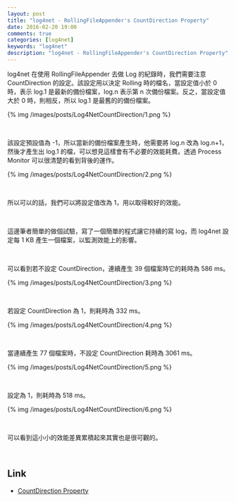 ```yaml
---
layout: post
title: "log4net - RollingFileAppender's CountDirection Property"
date: 2016-02-20 19:00
comments: true
categories: [log4net]
keywords: "log4net"
description: "log4net - RollingFileAppender's CountDirection Property"
---
```


log4net 在使用 RollingFileAppender 去做 Log 的紀錄時，我們需要注意 CountDirection 的設定。該設定用以決定 Rolling 時的檔名，當設定值小於 0 時，表示 log.1 是最新的備份檔案，log.n 表示第 n 次備份檔案。反之，當設定值大於 0 時，則相反，所以 log.1 是最舊的的備份檔案。  

<!-- More -->

{% img /images/posts/Log4NetCountDirection/1.png %}

<br/>


該設定預設值為 -1，所以當新的備份檔案產生時，他需要將 log.n 改為 log.n+1，然後才產生出 log.1 的檔，可以想見這樣會有不必要的效能耗費。透過 Process Monitor 可以很清楚的看到背後的運作。      


{% img /images/posts/Log4NetCountDirection/2.png %}

<br/>


所以可以的話，我們可以將設定值改為 1，用以取得較好的效能。  

<br/>


這邊筆者簡單的做個試驗，寫了一個簡單的程式讓它持續的寫 log，而 log4net 設定每 1 KB 產生一個檔案，以監測效能上的影響。  

<br/>


可以看到若不設定 CountDirection，連續產生 39 個檔案時它的耗時為 586 ms。  

{% img /images/posts/Log4NetCountDirection/3.png %}

<br/>


若設定 CountDirection 為 1，則耗時為 332 ms。  

{% img /images/posts/Log4NetCountDirection/4.png %}

<br/>


當連續產生 77 個檔案時，不設定 CountDirection 耗時為 3061 ms。  

{% img /images/posts/Log4NetCountDirection/5.png %}

<br/>


設定為 1，則耗時為 518 ms。  

{% img /images/posts/Log4NetCountDirection/6.png %}

<br/>


可以看到這小小的效能差異累積起來其實也是很可觀的。  

<br/>

Link
----
* [CountDirection Property](https://logging.apache.org/log4net/log4net-1.2.11/release/sdk/log4net.Appender.RollingFileAppender.CountDirection.html)
